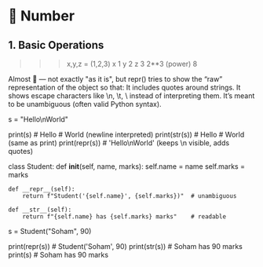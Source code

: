 # 📘 Number

## 1. Basic Operations
>>> x,y,z = (1,2,3)
>>> x
1
>>> y
2
>>> z
3
>>>2**3 (power)
>>>8

Almost 🙂 — not exactly "as it is", but repr() tries to show the “raw” representation of the object so that:
It includes quotes around strings.
It shows escape characters like \n, \t, \\ instead of interpreting them.
It’s meant to be unambiguous (often valid Python syntax).

s = "Hello\nWorld"

print(s)        # Hello
                # World  (newline interpreted)
print(str(s))   # Hello
                # World  (same as print)
print(repr(s))  # 'Hello\nWorld'  (keeps \n visible, adds quotes)


class Student:
    def __init__(self, name, marks):
        self.name = name
        self.marks = marks
    
    def __repr__(self):
        return f"Student('{self.name}', {self.marks})"  # unambiguous
    
    def __str__(self):
        return f"{self.name} has {self.marks} marks"    # readable

s = Student("Soham", 90)

print(repr(s))  # Student('Soham', 90)
print(str(s))   # Soham has 90 marks
print(s)        # Soham has 90 marks
